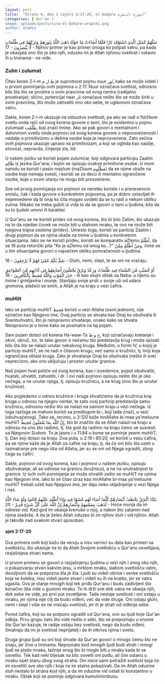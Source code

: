 ```yaml
---
layout: post
title:  "Strana 4, deo 1 (ajeti 2:17-20, el-beqara سورة البقرة)"
categories: [ Qur'an ]
image: uploads/posts/sura-el-bekare-arapski.png
author: aladin
---
```


مَثَلُهُمْ كَمَثَلِ الَّذِي اسْتَوْقَدَ نَارًا فَلَمَّا أَضَاءَتْ مَا حَوْلَهُ ذَهَبَ اللَّهُ بِنُورِهِمْ وَتَرَكَهُمْ فِي ظُلُمَاتٍ لَّا يُبْصِرُونَ	- 17 -	Njihov primer je kao primer onoga ko potpali vatru, pa kada je obasjala ono što je oko njih, oduzeo im je Allah njihovu svetlost i ostavio ih u tminama - ne vide.

### Zulm i zulumat
Čitav koren Z-l-m ظ ل م je suprotnost pojmu nuur نُور, kako se može videti i u prvom pominjanju ovih pojmova u 2:17. Nuur označava svetlost, odnosno bilo šta što se prostire u svim pravcima od svog centra (radijalno prostiranje); slično, potencijal naar نَار označava nešto što se može širiti u svim pravcima, što može zahvatiti ono oko sebe, te uglavnom označava vatru.

Dakle, koren Z-l-m ukazuje na odsustvo svetlosti, pa ako se radi o fizičkom svetlu onda reči od ovog korena govore o tami, što je evidentno u pojmu zulumaat ظُلُمَٰت, koji znači tmine. Ako se pak govori o mentalnom i duhovnom svetlu onda pojmovi od ovog korena govore o neprosvećenosti i nadalje o primitivizmu u delima osobe koja je neprosvećena. Zato većina ovih pojmova ukazuje upravo na primitivizam, a koji se ogleda kao nasilje, sirovost, nepravda, činjenje zla, itd.

U našem jeziku se koristi pojam zulumćar, koji odgovara participu Zaalim ظَالِم iz jezika Qur'ana, i kojim se opisuju ovakve primitivne osobe. U mom narodu se koristi i pasiv mazlum (maZluum مَظْلُوم) da se njime ukaže na osobe koje nemaju svesti, i koristi se za decu ili mentalno ograničene osobe, koje u svom stanju ne mogu biti prosvećene.

Sve od prvog pominjanja ovi pojmovi se neretko koriste i u prenesenom smislu, čak i kada govore o konkretnim pojavama, pa je dobro ostavljati ih neprevedene da bi onaj ko čita mogao uvideti da se tu radi o nekom obliku zulma. Nikako ne treba gubiti iz vida to da se govori o tami u ljudima, bilo da su to ljudski umovi ili karakter.

U Qur'anu se ne koristi pridev od ovog korena, što bi bilo Zaliim, što ukazuje na to da nijedan čovek ne može biti u stalnom mraku, te ovo ne može biti njegova trajna osobina (pridev). Umesto toga, koristi se particip Zaalim i drugi pojmovi da se njima ukaže na tmine u ljudima u konkretnim situacijama. Iako se ne koristi pridev, koristi se komparativ aZlemu أَظْلَمُ, da se 16 puta retorički pita "Ko je aZlemu od onog ko...?" وَمَنْ أَظْلَمُ مِمَّنْ, čime se u tim situacijama govori o najvećem obliku pomračenosti u ljudima.

صُمٌّ بُكْمٌ عُمْيٌ فَهُمْ لَا يَرْجِعُونَ	- 18 -	Gluhi, nemi, slepi, te se oni ne vraćaju.

أَوْ كَصَيِّبٍ مِّنَ السَّمَاءِ فِيهِ ظُلُمَاتٌ وَرَعْدٌ وَبَرْقٌ يَجْعَلُونَ أَصَابِعَهُمْ فِي آذَانِهِم مِّنَ الصَّوَاعِقِ حَذَرَ الْمَوْتِ وَاللَّهُ مُحِيطٌ بِالْكَافِرِينَ	- 19 -	Ili kao olujni oblak sa Neba: u njemu su tmine i grmljavina i munje. Stavljaju svoje prsti u svoje uši od udara gromova, plašeći se smrti, a Allah je na kraju u vezi ćafira.

### muHiit
Iako se particip muHiiT مُحِيط koristi u vezi Allaha (osim jednom), nije označen kao Njegovo ime. Ovaj particip se shvata kao Onaj ko obuhvata ili Sveobuhvatni, što je neispravno shvatanje, onako kako se shvata. Neispravno je u tome kako se posmatra na taj pojam.

Sam pojam dolazi od korena Ha-waw-Ta ح و ط, koji označavaju kretanje i okvir, obruč, tor, te tako govori o nečemu što predstavlja krug i može opisati bilo šta što se nalazi unutar nekakvog kruga. Međutim, u formi IV, u kojoj je particip muHiiT, se ne radi o čitavom krugu, već samo o kružnici, tj. liniji koja ograničava oblast kruga. Zato je shvatanje Onaj ko obuhvata (nešto ili sve) neprecizno, ako ono uključuju i prostor unutar granice.

Naš pojam hvat potiče od ovog korena, kao i izvedenice, poput obuhvatiti, hvatati, uhvatiti, zahvatiti, i dr. I ovi naši pojmovi opisuju nešto što je oko nečega, a ne unutar njega, tj. opisuju kružnicu, a ne krug (ono što je unutar kružnice).

Ako pogledamo u odnos kružnice i kruga shvatićemo da je kružnica kraj kruga u odnosu na njegov centar, te zato ovaj particip predstavlja samu kružnicu, odnosno nešto što se nalazi na samom kraju u vezi nečega. Iz toga razloga se mahom koristi sa predlogom bi-, koji tada znači, u vezi (obuhvaćenog). Tako se, recimo, u 3:120 kaže innAllahe bi-maa ya'meluune muHiiT إِنَّ اللَّهَ بِمَا يَعْمَلُونَ مُحِيطٌ, što bi značilo da se Allah nalazi na kraju u odnosu na ono što radimo, tj. šta god da radimo na kraju ćemo se susresti sa Njegovim Sudom. To je jasno i u 11:84 u kome se pominje yewm muHiiT, tj. Dan koji dolazi na kraju. Dva puta, u 2:19 i 85:20, se koristi u vezu ćafira, pa se njime kaže da je Allah za ćafire na kraju, tj. da će oni bilo šta uzeti u razmatranje pre nego išta od Allaha, jer su se oni od Njega ogradili, zbog čega su ćafiri.

Dakle, pojmovi od ovog korena, kao i pojmovi u našem jeziku, opisuju obuhvatanje, ali se odnose na granicu (kružnicu), a ne na unutrašnjost te granice. Iz svih ovih pominjanja se može shvatiti zašto se muHiiT ne uzima kao Njegovo ime, iako bi se čitav izraz kao innAllahe bi-maa ya'meluune muHiiT trebali uzeti kao Njegovo ime, jer daju neko objašnjenje u vezi Njega i nas.


يَكَادُ الْبَرْقُ يَخْطَفُ أَبْصَارَهُمْ كُلَّمَا أَضَاءَ لَهُم مَّشَوْا فِيهِ وَإِذَا أَظْلَمَ عَلَيْهِمْ قَامُوا وَلَوْ شَاءَ اللَّهُ لَذَهَبَ بِسَمْعِهِمْ وَأَبْصَارِهِمْ إِنَّ اللَّهَ عَلَىٰ كُلِّ شَيْءٍ قَدِيرٌ	- 20 -	Hoće munja da im odnese vid. Kad god im obasja krenuše u njoj, a nakon što zatamni nad njima stadoše. A da je želeo Allah oduzeo bi im njihov sluh i vid njihov. Allah je takođe nad svakom stvari sposoban.

#### ajeti 2:17-20
Dva primera onih koji kažu da veruju a nisu vernici su data kao primeri sa svetlošću, što ukazuje na to da Allah Svojom svetlošću u Qur'anu osvetljava, razjašnjava stvari nama.

U prvom primeru se govori o razjašnjenju ljudima u vezi njih i onog oko njih, o pokazivanju stvari kakvim jesu, u mrklom mraku, slabom svetlošću vatre, dovoljnom da se prepozna šta je šta. Ljudi su videli obrise i senke svetlošću koja se koleba, nisu videli jasno stvari i videli su ih na kratko, jer se vatra ugasila. Ovo je stanje mnogih koji tek priđu Qur'anu i budu zadivljeni što konačno išta vide u gustom mraku. To ih drži sve dok vatra ne obasja njih, dok sebe ne vide, po prvi put osvetljene. Tada nestaje svetlosti i oni ostaju u mraku, jer njima nije cilj da budu viđeni, već da vide druge. Oni ostaju gluhi, nemi i slepi i više se ne vraćaju svetlosti, jer ih je strah od viđenja sebe.

Pored ćafira, koji su se potpuno ogradili od Qur'ana, ovo su ljudi koje Qur'an odbija. Prvu grupu zato što vide nešto o sebi, što se prepoznaju u onome što Qur'an kazuje, te radije ostaju bez svetlosti, nego da budu viđeni. Smatraju da im je svetlost neprijatelj i da ih otkriva njima i svetu.

Druga grupa ljudi su oni koji shvate da Qur'an govori o mnogo čemu što ne znaju, jer žive u tminama. Nepoznato kod mnogih ljudi budi strah i mnogi ljudi se plaše mraka, tačnije onog što bi moglo biti u mraku kada bi se osvetlio. Tek kad neki bljesak na blic osvetli oni pođu, ali čim ostanu u mraku opet stanu zbog svog straha. Oni neće sami potražiti svetlost koja će im osvetliti sve oko njih i koja će im stalno pokazivati. Da im Allah oduzme sluh nestalo bi straha kod njih, a da im oduzme vid ostali bi konstantno u mraku. Oblak koji se pominje odgovara kumulonimbusu.